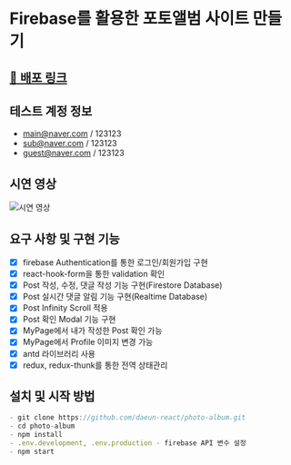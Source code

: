 # Firebase를 활용한 포토앨범 사이트 만들기

## [🔗 배포 링크](https://photo-album-6df25.web.app/)

## 테스트 계정 정보

- main@naver.com / 123123
- sub@naver.com / 123123
- guest@naver.com / 123123

## 시연 영상

![시연 영상]()

## 요구 사항 및 구현 기능

- [x] firebase Authentication를 통한 로그인/회원가입 구현
- [x] react-hook-form을 통한 validation 확인
- [x] Post 작성, 수정, 댓글 작성 기능 구현(Firestore Database)
- [x] Post 실시간 댓글 알림 기능 구현(Realtime Database)
- [x] Post Infinity Scroll 적용
- [x] Post 확인 Modal 기능 구현
- [x] MyPage에서 내가 작성한 Post 확인 가능
- [x] MyPage에서 Profile 이미지 변경 가능
- [x] antd 라이브러리 사용
- [x] redux, redux-thunk를 통한 전역 상태관리

## 설치 및 시작 방법

```js
- git clone https://github.com/daeun-react/photo-album.git
- cd photo-album
- npm install
- .env.development, .env.production - firebase API 변수 설정
- npm start
```

